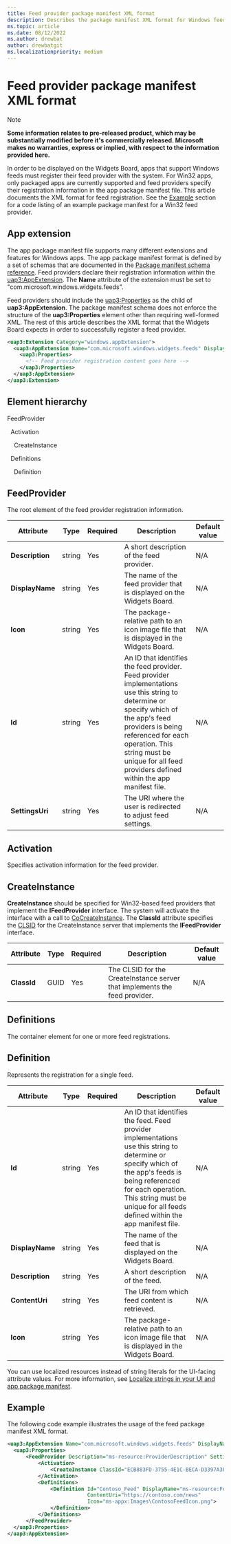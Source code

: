 ```yaml
---
title: Feed provider package manifest XML format
description: Describes the package manifest XML format for Windows feed providers. 
ms.topic: article
ms.date: 08/12/2022
ms.author: drewbat
author: drewbatgit
ms.localizationpriority: medium
---
```


# Feed provider package manifest XML format

> [!NOTE]
> **Some information relates to pre-released product, which may be substantially modified before it's commercially released. Microsoft makes no warranties, express or implied, with respect to the information provided here.**

In order to be displayed on the Widgets Board, apps that support Windows feeds must register their feed provider with the system. For Win32 apps, only packaged apps are currently supported and feed providers specify their registration information in the app package manifest file. This article documents the XML format for feed registration. See the [Example](#example) section for a code listing of an example package manifest for a Win32 feed provider.

## App extension

The app package manifest file supports many different extensions and features for Windows apps. The app package manifest format is defined by a set of schemas that are documented in the [Package manifest schema reference](/uwp/schemas/appxpackage/uapmanifestschema/schema-root).  Feed providers declare their registration information within the [uap3:AppExtension](/uwp/schemas/appxpackage/uapmanifestschema/element-uap3-appextension-manual). The **Name** attribute of the extension must be set to "com.microsoft.windows.widgets.feeds".

Feed providers should include the [uap3:Properties](/uwp/schemas/appxpackage/uapmanifestschema/element-uap3-properties-manual) as the child of **uap3:AppExtension**. The package manifest schema does not enforce the structure of the **uap3:Properties** element other than requiring well-formed XML. The rest of this article describes the XML format that the Widgets Board expects in order to successfully register a feed provider.

```xml
<uap3:Extension Category="windows.appExtension">
  <uap3:AppExtension Name="com.microsoft.windows.widgets.feeds" DisplayName="ContosoApp" Id="ContosoApp" PublicFolder="Public" SettingsUri="https://contoso.com/feedsettings">
    <uap3:Properties>
      <!-- Feed provider registration content goes here -->
    </uap3:Properties>
  </uap3:AppExtension>
</uap3:Extension>
```

## Element hierarchy

FeedProvider

&nbsp;&nbsp;Activation

&nbsp;&nbsp;&nbsp;&nbsp;CreateInstance

&nbsp;&nbsp;Definitions

&nbsp;&nbsp;&nbsp;&nbsp;Definition



## FeedProvider

The root element of the feed provider registration information.

| Attribute | Type | Required | Description | Default value |
|-----------|------|----------|-------------|---------------|
| **Description** | string | Yes | A short description of the feed provider. | N/A |
| **DisplayName** | string | Yes | The name of the feed provider that is displayed on the Widgets Board. | N/A |
| **Icon** | string | Yes | The package-relative path to an icon image file that is displayed in the Widgets Board. | N/A |
| **Id**| string | Yes | An ID that identifies the feed provider. Feed provider implementations use this string to determine or specify which of the app's feed providers is being referenced for each operation. This string must be unique for all feed providers defined within the app manifest file.  | N/A |
| **SettingsUri** | string | Yes | The URI where the user is redirected to adjust feed settings. | N/A |


## Activation

Specifies activation information for the feed provider. 

## CreateInstance

**CreateInstance** should be specified for Win32-based feed providers that implement the **IFeedProvider** interface. The system will activate the interface with a call to [CoCreateInstance](/windows/win32/api/combaseapi/nf-combaseapi-cocreateinstance). The **ClassId** attribute specifies the [CLSID](/windows/win32/com/com-class-objects-and-clsids) for the CreateInstance server that implements the **IFeedProvider** interface. 

| Attribute | Type | Required | Description | Default value |
|---|---|---|---|---|
| **ClassId**| GUID | Yes | The CLSID for the CreateInstance server that implements the feed provider. | N/A |



## Definitions

The container element for one or more feed registrations.

## Definition

Represents the registration for a single feed.

| Attribute | Type | Required | Description | Default value |
|---|---|---|---|---|
| **Id**| string | Yes | An ID that identifies the feed. Feed provider implementations use this string to determine or specify which of the app's feeds is being referenced for each operation. This string must be unique for all feeds defined within the app manifest file.  | N/A |
| **DisplayName** | string | Yes | The name of the feed that is displayed on the Widgets Board. | N/A |
| **Description** | string | Yes | A short description of the feed. | N/A |
| **ContentUri** | string | Yes | The URI from which feed content is retrieved. | N/A |
| **Icon** | string | Yes | The package-relative path to an icon image file that is displayed in the Widgets Board. | N/A |


You can use localized resources instead of string literals for the UI-facing attribute values. For more information, see [Localize strings in your UI and app package manifest](/windows/uwp/app-resources/localize-strings-ui-manifest).

## Example

The following code example illustrates the usage of the feed package manifest XML format.

```xml
<uap3:AppExtension Name="com.microsoft.windows.widgets.feeds" DisplayName="ContosoApp" Id="ContosoApp" PublicFolder="Public">
  <uap3:Properties>
      <FeedProvider Description="ms-resource:ProviderDescription" SettingsUri="https://contoso.com/feeds/settings" Icon="ms-appx:Images\ContosoProviderIcon.png">
          <Activation>
              <CreateInstance ClassId="ECB883FD-3755-4E1C-BECA-D3397A3FF15C" />
          </Activation>
          <Definitions>
              <Definition Id="Contoso_Feed" DisplayName="ms-resource:FeedDisplayName" Description="ms-resource:FeedDescription"
                          ContentUri="https://contoso.com/news"
                          Icon="ms-appx:Images\ContosoFeedIcon.png">
              </Definition>
          </Definitions>
      </FeedProvider>
  </uap3:Properties>
</uap3:AppExtension>

```
